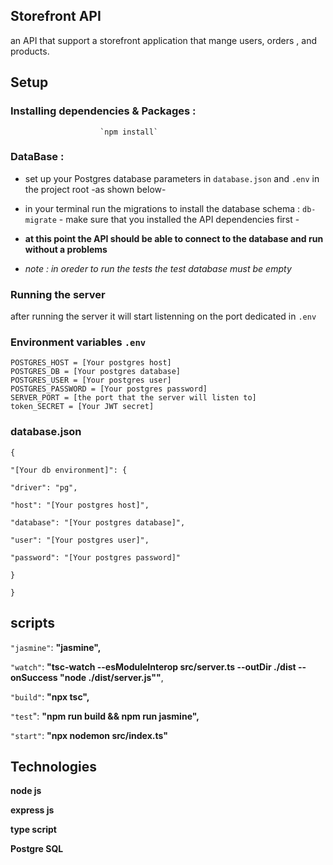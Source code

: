 ## Storefront API
an API that support a storefront application that mange users, orders , and products.

## Setup
### Installing dependencies & Packages :
						`npm install`
### DataBase :
- set up your Postgres database parameters in `database.json` and `.env`  in the project root -as shown below-
- in your terminal run the migrations to install the database schema : `db-migrate` - make sure that you installed the API dependencies first -

- **at this point  the API should be able to connect to the database and run without a problems**

- *note : in oreder to run the tests the test database must be empty*

### Running the server 
after running the server it will start listenning on the port dedicated in `.env` 

### Environment variables `.env`

    POSTGRES_HOST = [Your postgres host]
    POSTGRES_DB = [Your postgres database]
    POSTGRES_USER = [Your postgres user]
    POSTGRES_PASSWORD = [Your postgres password]
    SERVER_PORT = [the port that the server will listen to]
    token_SECRET = [Your JWT secret]
 ### database.json
 

    {
    
    "[Your db environment]": {
    
    "driver": "pg",
    
    "host": "[Your postgres host]",
    
    "database": "[Your postgres database]",
    
    "user": "[Your postgres user]",
    
    "password": "[Your postgres password]"
    
    }
    
    }  

  
## scripts

`"jasmine"`: **"jasmine",**

`"watch"`: **"tsc-watch --esModuleInterop src/server.ts --outDir ./dist --onSuccess \"node ./dist/server.js\""**,

`"build"`: **"npx tsc",**

`"test`": **"npm run build && npm run jasmine",**

`"start"`: **"npx nodemon src/index.ts"**

## Technologies
**node js**

**express js**

**type script**

**Postgre SQL**

